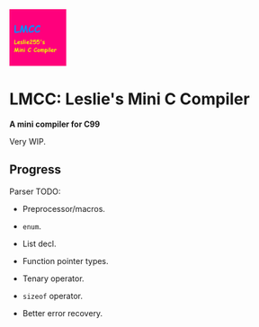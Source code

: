 <img src="lmcc_logo.png" width="20%">

# LMCC: Leslie's Mini C Compiler

**A mini compiler for C99**

Very WIP.

## Progress

Parser TODO:
- Preprocessor/macros.
- `enum`.
- List decl.
- Function pointer types.
- Tenary operator.
- `sizeof` operator.

- Better error recovery.
